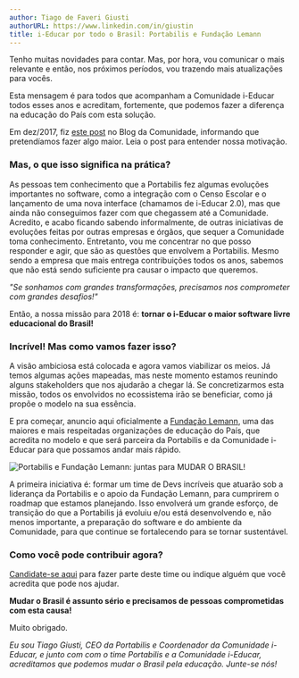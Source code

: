 ```yaml
---
author: Tiago de Faveri Giusti
authorURL: https://www.linkedin.com/in/giustin
title: i-Educar por todo o Brasil: Portabilis e Fundação Lemann
---
```


Tenho muitas novidades para contar. Mas, por hora, vou comunicar o mais relevante <!--truncate-->e então, nos próximos períodos, vou trazendo mais atualizações para vocês.

Esta mensagem é para todos que acompanham a Comunidade i-Educar todos esses anos e acreditam, fortemente, que podemos fazer a diferença na educação do País com esta solução.

Em dez/2017, fiz [este post](http://www.ieducar.org/blog/2018/12/27/em-2018-queremos-o-i-educar-por-todo-o-brasil.html) no Blog da Comunidade, informando que pretendíamos fazer algo maior. Leia o post para entender nossa motivação.

### Mas, o que isso significa na prática?

As pessoas tem conhecimento que a Portabilis fez algumas evoluções importantes no software, como a integração com o Censo Escolar e o lançamento de uma nova interface (chamamos de i-Educar 2.0), mas que ainda não conseguimos fazer com que chegassem até a Comunidade. Acredito, e acabo ficando sabendo informalmente, de outras iniciativas de evoluções feitas por outras empresas e órgãos, que sequer a Comunidade toma conhecimento. Entretanto, vou me concentrar no que posso responder e agir, que são as questões que envolvem a Portabilis. Mesmo sendo a empresa que mais entrega contribuições todos os anos, sabemos que não está sendo suficiente pra causar o impacto que queremos.

_"Se sonhamos com grandes transformações, precisamos nos comprometer com grandes desafios!"_

Então, a nossa missão para 2018 é: **tornar o i-Educar o maior software livre educacional do Brasil!**

### Incrível! Mas como vamos fazer isso?

A visão ambiciosa está colocada e agora vamos viabilizar os meios. Já temos algumas ações mapeadas, mas neste momento estamos reunindo alguns stakeholders que nos ajudarão a chegar lá. Se concretizarmos esta missão, todos os envolvidos no ecossistema irão se beneficiar, como já propõe o modelo na sua essência.

E pra começar, anuncio aqui oficialmente a [Fundação Lemann](http://www.fundacaolemann.org.br/), uma das maiores e mais respeitadas organizações de educação do País, que acredita no modelo e que será parceira da Portabilis e da Comunidade i-Educar para que possamos andar mais rápido.

![Portabilis e Fundação Lemann: juntas para MUDAR O BRASIL!](https://cdn-images-1.medium.com/max/1200/1*8FwdfbHdhszeHpTMAzArsg@2x.png)

A primeira iniciativa é: formar um time de Devs incríveis que atuarão sob a liderança da Portabilis e o apoio da Fundação Lemann, para cumprirem o roadmap que estamos planejando. Isso envolverá um grande esforço, de transição do que a Portabilis já evoluiu e/ou está desenvolvendo e, não menos importante, a preparação do software e do ambiente da Comunidade, para que continue se fortalecendo para se tornar sustentável.

### Como você pode contribuir agora?

[Candidate-se aqui](https://www.portabilis.com.br/site-novo/oportunidades/desenvolvedor-php-senior) para fazer parte deste time ou indique alguém que você acredita que pode nos ajudar.

**Mudar o Brasil é assunto sério e precisamos de pessoas comprometidas com esta causa!**

Muito obrigado.

_Eu sou Tiago Giusti, CEO da Portabilis e Coordenador da Comunidade i-Educar, e junto com com o time Portabilis e a Comunidade i-Educar, acreditamos que podemos mudar o Brasil pela educação. Junte-se nós!_
